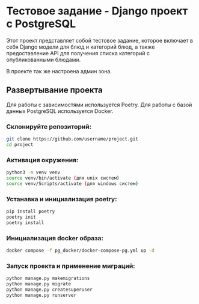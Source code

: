 # Тестовое задание - Django проект с PostgreSQL

Этот проект представляет собой тестовое задание, которое включает в себя Django модели для блюд и категорий блюд, а также предоставление API для получения списка категорий с опубликованными блюдами.

В проекте так же настроена админ зона.

## Развертывание проекта

Для работы с зависимостями используется Poetry. Для работы с базой данных PostgreSQL используется Docker.

### Склонируйте репозиторий:

```bash
git clone https://github.com/username/project.git
cd project
```

### Активация окружения:
```bash
python3 -m venv venv
source venv/bin/activate (для unix систем)
source venv/Scripts/activate (для windows систем)
```

### Устанавка и инициализация poetry:
```bash
pip install poetry
poetry init
poetry install
```

### Инициализация docker образа:
```bash
docker compose -f pg_docker/docker-compose-pg.yml up -d
```

### Запуск проекта и применение миграций:
```bash
python manage.py makemigrations
python manage.py migrate
python manage.py createsuperuser
python manage.py runserver
```
